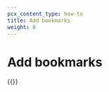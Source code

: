 ```yaml
---
pcx_content_type: how-to
title: Add bookmarks
weight: 8
---
```


# Add bookmarks

{{<render file="access/_bookmarks.md">}}